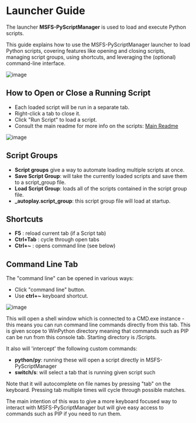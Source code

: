 # Launcher Guide
The launcher **MSFS-PyScriptManager** is used to load and execute Python scripts.

This guide explains how to use the MSFS-PyScriptManager launcher to load Python scripts, covering features like opening and closing scripts, managing script groups, using shortcuts, and leveraging the (optional) command-line interface.

![image](https://github.com/user-attachments/assets/b5d1a001-9dec-42aa-b8e3-03e78bd18ac4)

## How to Open or Close a Running Script
- Each loaded script will be run in a separate tab.
- Right-click a tab to close it.
- Click "Run Script" to load a script.
- Consult the main readme for more info on the scripts: [Main Readme](readme.md)

![image](https://github.com/user-attachments/assets/b8e12084-afad-4cd8-9b4c-2ea9cbb59ff1)

## Script Groups
- **Script groups** give a way to automate loading multiple scripts at once.
- **Save Script Group**: will take the currently loaded scripts and save them to a script_group file.
- **Load Script Group**: loads all of the scripts contained in the script group file.
- **_autoplay.script_group**: this script group file will load at startup.

## Shortcuts
- **F5** : reload current tab (if a Script tab)
- **Ctrl+Tab** : cycle through open tabs
- **Ctrl+~** : opens command line (see below)

## Command Line Tab

The "command line" can be opened in various ways:
- Click "command line" button.
- Use **ctrl+~** keyboard shortcut.

![image](https://github.com/user-attachments/assets/694e3461-d538-4adc-8aee-20deafc3adc1)

This will open a shell window which is connected to a CMD.exe instance - this means you can run command line commands directly from this tab.  This is given scope to WinPython directory meaning that commands such as PIP can be run from this console tab. Starting directory is /Scripts.

It also will 'intercept' the following custom commands:
- **python/py**: running these will open a script directly in MSFS-PyScriptManager
- **switch/s**: will select a tab that is running given script such

Note that it will autocomplete on file names by pressing "tab" on the keyboard.  Pressing tab multiple times will cycle through possible matches.

The main intention of this was to give a more keyboard focused way to interact with MSFS-PyScriptManager but will give easy access to commands such as PIP if you need to run them.


